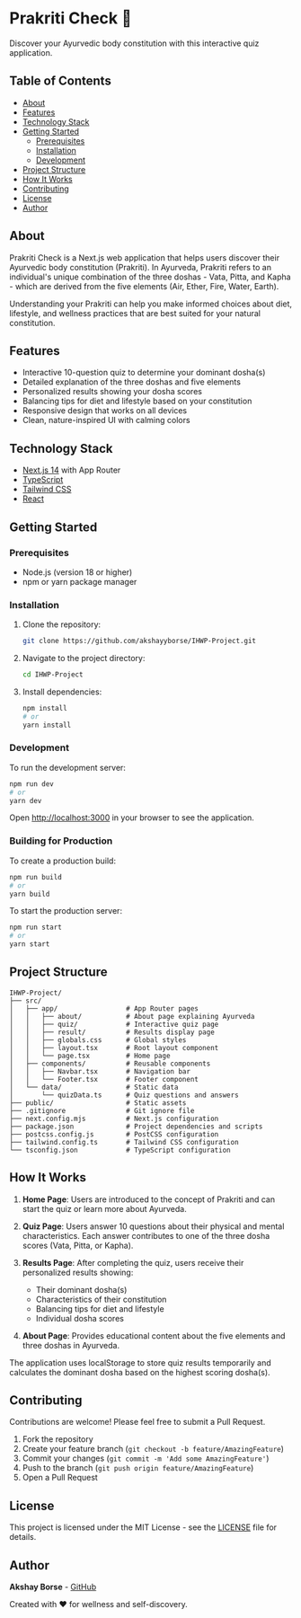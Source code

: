 # Prakriti Check 🌿

Discover your Ayurvedic body constitution with this interactive quiz application.

## Table of Contents

- [About](#about)
- [Features](#features)
- [Technology Stack](#technology-stack)
- [Getting Started](#getting-started)
  - [Prerequisites](#prerequisites)
  - [Installation](#installation)
  - [Development](#development)
- [Project Structure](#project-structure)
- [How It Works](#how-it-works)
- [Contributing](#contributing)
- [License](#license)
- [Author](#author)

## About

Prakriti Check is a Next.js web application that helps users discover their Ayurvedic body constitution (Prakriti). In Ayurveda, Prakriti refers to an individual's unique combination of the three doshas - Vata, Pitta, and Kapha - which are derived from the five elements (Air, Ether, Fire, Water, Earth).

Understanding your Prakriti can help you make informed choices about diet, lifestyle, and wellness practices that are best suited for your natural constitution.

## Features

- Interactive 10-question quiz to determine your dominant dosha(s)
- Detailed explanation of the three doshas and five elements
- Personalized results showing your dosha scores
- Balancing tips for diet and lifestyle based on your constitution
- Responsive design that works on all devices
- Clean, nature-inspired UI with calming colors

## Technology Stack

- [Next.js 14](https://nextjs.org/) with App Router
- [TypeScript](https://www.typescriptlang.org/)
- [Tailwind CSS](https://tailwindcss.com/)
- [React](https://reactjs.org/)

## Getting Started

### Prerequisites

- Node.js (version 18 or higher)
- npm or yarn package manager

### Installation

1. Clone the repository:
   ```bash
   git clone https://github.com/akshayyborse/IHWP-Project.git
   ```

2. Navigate to the project directory:
   ```bash
   cd IHWP-Project
   ```

3. Install dependencies:
   ```bash
   npm install
   # or
   yarn install
   ```

### Development

To run the development server:

```bash
npm run dev
# or
yarn dev
```

Open [http://localhost:3000](http://localhost:3000) in your browser to see the application.

### Building for Production

To create a production build:

```bash
npm run build
# or
yarn build
```

To start the production server:

```bash
npm run start
# or
yarn start
```

## Project Structure

```
IHWP-Project/
├── src/
│   ├── app/                 # App Router pages
│   │   ├── about/           # About page explaining Ayurveda
│   │   ├── quiz/            # Interactive quiz page
│   │   ├── result/          # Results display page
│   │   ├── globals.css      # Global styles
│   │   ├── layout.tsx       # Root layout component
│   │   └── page.tsx         # Home page
│   ├── components/          # Reusable components
│   │   ├── Navbar.tsx       # Navigation bar
│   │   └── Footer.tsx       # Footer component
│   └── data/                # Static data
│       └── quizData.ts      # Quiz questions and answers
├── public/                  # Static assets
├── .gitignore               # Git ignore file
├── next.config.mjs          # Next.js configuration
├── package.json             # Project dependencies and scripts
├── postcss.config.js        # PostCSS configuration
├── tailwind.config.ts       # Tailwind CSS configuration
└── tsconfig.json            # TypeScript configuration
```

## How It Works

1. **Home Page**: Users are introduced to the concept of Prakriti and can start the quiz or learn more about Ayurveda.

2. **Quiz Page**: Users answer 10 questions about their physical and mental characteristics. Each answer contributes to one of the three dosha scores (Vata, Pitta, or Kapha).

3. **Results Page**: After completing the quiz, users receive their personalized results showing:
   - Their dominant dosha(s)
   - Characteristics of their constitution
   - Balancing tips for diet and lifestyle
   - Individual dosha scores

4. **About Page**: Provides educational content about the five elements and three doshas in Ayurveda.

The application uses localStorage to store quiz results temporarily and calculates the dominant dosha based on the highest scoring dosha(s).

## Contributing

Contributions are welcome! Please feel free to submit a Pull Request.

1. Fork the repository
2. Create your feature branch (`git checkout -b feature/AmazingFeature`)
3. Commit your changes (`git commit -m 'Add some AmazingFeature'`)
4. Push to the branch (`git push origin feature/AmazingFeature`)
5. Open a Pull Request

## License

This project is licensed under the MIT License - see the [LICENSE](LICENSE) file for details.

## Author

**Akshay Borse** - [GitHub](https://github.com/akshayyborse)

Created with ❤️ for wellness and self-discovery.
